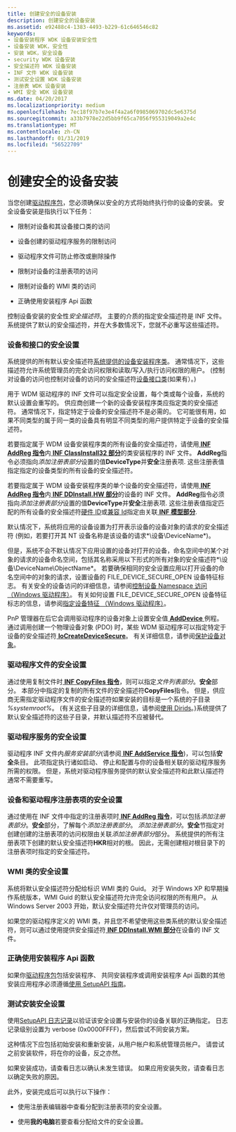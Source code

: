 ```yaml
---
title: 创建安全的设备安装
description: 创建安全的设备安装
ms.assetid: e92488c4-1383-4493-b229-61c646546c82
keywords:
- 设备安装程序 WDK 设备安装安全性
- 设备安装 WDK，安全性
- 安装 WDK，安全设备
- security WDK 设备安装
- 安全描述符 WDK 设备安装
- INF 文件 WDK 设备安装
- 测试安全设置 WDK 设备安装
- 注册表 WDK 设备安装
- WMI 安全 WDK 设备安装
ms.date: 04/20/2017
ms.localizationpriority: medium
ms.openlocfilehash: 7ec18f97b7e3e4f4a2a6f0985069702dc5e6375d
ms.sourcegitcommit: a33b7978e22d5bb9f65ca7056f955319049a2e4c
ms.translationtype: MT
ms.contentlocale: zh-CN
ms.lasthandoff: 01/31/2019
ms.locfileid: "56522709"
---
```

# <a name="creating-secure-device-installations"></a>创建安全的设备安装





当您创建[驱动程序包](driver-packages.md)，您必须确保以安全的方式将始终执行你的设备的安装。 安全设备安装是指执行以下任务：

-   限制对设备和其设备接口类的访问

-   设备创建的驱动程序服务的限制访问

-   驱动程序文件可防止修改或删除操作

-   限制对设备的注册表项的访问

-   限制对设备的 WMI 类的访问

-   正确使用安装程序 Api 函数

控制设备安装的安全性*安全描述符*。 主要的介质的指定安全描述符是 INF 文件。 系统提供了默认的安全描述符，并在大多数情况下，您就不必重写这些描述符。

### <a name="security-settings-for-devices-and-interfaces"></a>设备和接口的安全设置

系统提供的所有默认安全描述符[系统提供的设备安装程序类](https://msdn.microsoft.com/library/windows/hardware/ff553419)。 通常情况下，这些描述符允许系统管理员的完全访问权限和读取/写入/执行访问权限的用户。 (控制对设备的访问也控制对设备的访问的安全描述符[设备接口类](device-interface-classes.md)(如果有）。)

用于 WDM 驱动程序的 INF 文件可以指定安全设置，每个类或每个设备，系统的默认设置会重写的。 供应商创建一个新的设备安装程序类应指定类的安全描述符。 通常情况下，指定特定于设备的安全描述符不是必需的。 它可能很有用，如果不同类型的属于同一类的设备具有明显不同类型的用户提供特定于设备的安全描述符。

若要指定属于 WDM 设备安装程序类的所有设备的安全描述符，请使用[ **INF AddReg 指令**](inf-addreg-directive.md)内[ **INF ClassInstall32 部分**](inf-classinstall32-section.md)的类安装程序的 INF 文件。 **AddReg**指令必须指向*添加注册表部分*设置的值**DeviceType**并**安全**注册表项. 这些注册表值指定指定的设备类型的所有设备的安全描述符。

若要指定属于 WDM 设备安装程序类的单个设备的安全描述符，请使用[ **INF AddReg 指令**](inf-addreg-directive.md)内[ **INF DDInstall.HW 部分**](inf-ddinstall-hw-section.md)的设备的 INF 文件。 **AddReg**指令必须指向*添加注册表部分*设置的值**DeviceType**并**安全**注册表项. 这些注册表值指定匹配的所有设备的安全描述符[硬件 ID](hardware-ids.md)或[兼容 Id](compatible-ids.md)指定由关联[ **INF 模型部分**](inf-models-section.md).

默认情况下，系统将应用的设备设置为打开表示设备的设备对象的请求的安全描述符 (例如，若要打开其 NT 设备名称是该设备的请求*\\设备\\DeviceName*)。

但是，系统不会不默认情况下应用设置的设备对打开的设备，命名空间中的某个对象的请求的设备命名空间，包括其名称采用以下形式的所有对象的安全描述符*\\设备\\DeviceName\\ObjectName*。 若要确保相同的安全设置应用以打开设备的命名空间中的对象的请求，设置设备的 FILE_DEVICE_SECURE_OPEN 设备特征标志。 有关安全的设备访问的详细信息，请参阅[控制设备 Namespace 访问 （Windows 驱动程序）](https://msdn.microsoft.com/library/windows/hardware/ff542068)。 有关如何设置 FILE_DEVICE_SECURE_OPEN 设备特征标志的信息，请参阅[指定设备特征 （Windows 驱动程序）](https://msdn.microsoft.com/library/windows/hardware/ff563818)。

PnP 管理器在后它会调用驱动程序的设备对象上设置安全值[ **AddDevice** ](https://msdn.microsoft.com/library/windows/hardware/ff540521)例程。 通过调用创建一个物理设备对象 (PDO) 时，某些 WDM 驱动程序可以指定特定于设备的安全描述符[ **IoCreateDeviceSecure**](https://msdn.microsoft.com/library/windows/hardware/ff548407)。 有关详细信息，请参阅[保护设备对象](https://msdn.microsoft.com/library/windows/hardware/ff563688)。

### <a name="security-settings-for-driver-files"></a>驱动程序文件的安全设置

通过使用复制文件时[ **INF CopyFiles 指令**](inf-copyfiles-directive.md)，则可以指定*文件列表部分*。**安全**部分。 本部分中指定的复制的所有文件的安全描述符**CopyFiles**指令。 但是，供应商无需指定驱动程序文件的安全描述符如果安装的目标是一个系统的子目录 *%systemroot%*。 (有关这些子目录的详细信息，请参阅[使用 Dirids](using-dirids.md)。)系统提供了默认安全描述符的这些子目录，并默认描述符不应被替代。

### <a name="security-settings-for-driver-services"></a>驱动程序服务的安全设置

驱动程序 INF 文件内*服务安装部分*(请参阅[ **INF AddService 指令**](inf-addservice-directive.md))，可以包括**安全**条目。 此项指定执行诸如启动、 停止和配置与你的设备相关联的驱动程序服务所需的权限。 但是，系统对驱动程序服务提供的默认安全描述符和此默认描述符通常不需要重写。

### <a name="security-settings-for-device-and-driver-registry-entries"></a>设备和驱动程序注册表项的安全设置

通过使用在 INF 文件中指定的注册表项时[ **INF AddReg 指令**](inf-addreg-directive.md)，可以包括*添加注册表部分*。**安全**部分，了解每个*添加注册表部分*。 *添加注册表部分*。**安全**节指定对创建创建的注册表项的访问权限由关联*添加注册表部分*部分。 系统提供的所有注册表项下创建的默认安全描述符**HKR**相对的根。 因此，无需创建相对根目录下的注册表项时指定的安全描述符。

### <a name="security-settings-for-wmi-classes"></a>WMI 类的安全设置

系统将默认安全描述符分配给标识 WMI 类的 Guid。 对于 Windows XP 和早期操作系统版本，WMI Guid 的默认安全描述符允许完全访问权限的所有用户。 从 Windows Server 2003 开始，默认安全描述符允许仅对管理员的访问。

如果您的驱动程序定义的 WMI 类，并且您不希望使用这些类系统的默认安全描述符，则可以通过使用提供安全描述符[ **INF DDInstall.WMI 部分**](inf-ddinstall-wmi-section.md)在设备的 INF 文件。

### <a name="using-setupapi-functions-correctly"></a>正确使用安装程序 Api 函数

如果你[驱动程序包](driver-packages.md)包括安装程序、 共同安装程序或调用安装程序 Api 函数的其他安装应用程序必须遵循[使用 SetupAPI 指南](guidelines-for-using-setupapi.md)。

### <a href="" id="testing-installation-security-settings-"></a>测试安装安全设置

使用[SetupAPI 日志记录](setupapi-logging--windows-server-2003--windows-xp--and-windows-2000-.md)以验证该安全设置与安装你的设备关联的正确指定。 日志记录级别设置为 verbose (0x0000FFFF)，然后尝试不同安装方案。

这种情况下应包括初始安装和重新安装，从用户帐户和系统管理员帐户。 请尝试之前安装软件，将在你的设备，反之亦然。

如果安装成功，请查看日志以确认未发生错误。 如果应用安装失败，请查看日志以确定失败的原因。

此外，安装完成后可以执行以下操作：

-   使用注册表编辑器中查看分配到注册表项的安全设置。

-   使用**我的电脑**若要查看分配给文件的安全设置。

 

 





